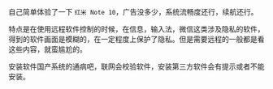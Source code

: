 自己简单体验了一下 `红米 Note 10`，广告没多少，系统流畅度还行，续航还行。

特点是在使用远程软件控制的时候，在信息，输入法，微信这类涉及隐私的软件，得到的软件画面是模糊的，在一定程度上保护了隐私。但是需要远程的一般都是看这些内容，就蛮尴尬的。

安装软件国产系统的通病吧，联网会校验软件，安装第三方软件会有提示或者不能安装。
